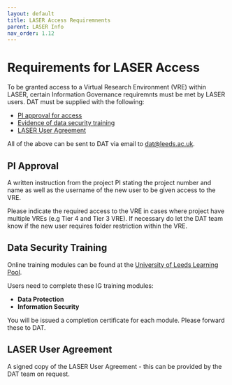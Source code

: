```yaml
---
layout: default
title: LASER Access Requiremnents
parent: LASER Info
nav_order: 1.12
---
```



# Requirements for LASER Access
To be granted access to a Virtual Research Environment (VRE) within LASER, certain Information Governance requiremnts must be met by LASER users. DAT must be supplied with the following:

- [PI approval for access](#pi-approval)
- [Evidence of data security training](#data-security-training)
- [LASER User Agreement](#laser-user-agreement)

All of the above can be sent to DAT via email to [dat@leeds.ac.uk](mailto:dat@leeds.ac.uk).  


## PI Approval  
A written instruction from the project PI stating the project number and name as well as the username of the new user to be given access to the VRE. 

Please indicate the required access to the VRE in cases where project have multiple VREs (e.g Tier 4 and Tier 3 VRE). If necessary do let the DAT team know if the new user requires folder restriction within the VRE.


## Data Security Training  
Online training modules can be found at the [University of Leeds Learning Pool](https://leeds.learningpool.com/totara/dashboard/).  

Users need to complete these IG training modules:
- **Data Protection**    
- **Information Security** 

You will be issued a completion certificate for each module. Please forward these to DAT. 


## LASER User Agreement
A signed copy of the LASER User Agreement - this can be provided by the DAT team on request.  
